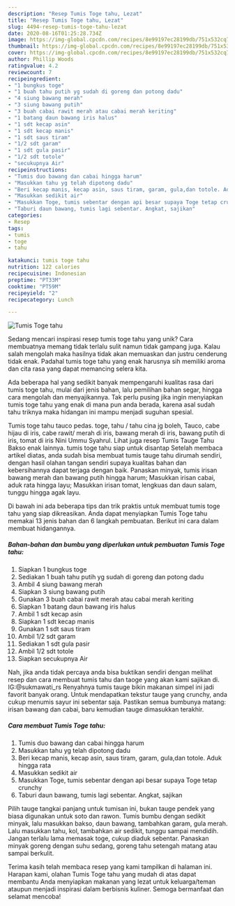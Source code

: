 ```yaml
---
description: "Resep Tumis Toge tahu, Lezat"
title: "Resep Tumis Toge tahu, Lezat"
slug: 4494-resep-tumis-toge-tahu-lezat
date: 2020-08-16T01:25:28.734Z
image: https://img-global.cpcdn.com/recipes/8e99197ec28199db/751x532cq70/tumis-toge-tahu-foto-resep-utama.jpg
thumbnail: https://img-global.cpcdn.com/recipes/8e99197ec28199db/751x532cq70/tumis-toge-tahu-foto-resep-utama.jpg
cover: https://img-global.cpcdn.com/recipes/8e99197ec28199db/751x532cq70/tumis-toge-tahu-foto-resep-utama.jpg
author: Phillip Woods
ratingvalue: 4.2
reviewcount: 7
recipeingredient:
- "1 bungkus toge"
- "1 buah tahu putih yg sudah di goreng dan potong dadu"
- "4 siung bawang merah"
- "3 siung bawang putih"
- "3 buah cabai rawit merah atau cabai merah keriting"
- "1 batang daun bawang iris halus"
- "1 sdt kecap asin"
- "1 sdt kecap manis"
- "1 sdt saus tiram"
- "1/2 sdt garam"
- "1 sdt gula pasir"
- "1/2 sdt totole"
- "secukupnya Air"
recipeinstructions:
- "Tumis duo bawang dan cabai hingga harum"
- "Masukkan tahu yg telah dipotong dadu"
- "Beri kecap manis, kecap asin, saus tiram, garam, gula,dan totole. Aduk hingga rata"
- "Masukkan sedikit air"
- "Masukkan Toge, tumis sebentar dengan api besar supaya Toge tetap crunchy"
- "Taburi daun bawang, tumis lagi sebentar. Angkat, sajikan"
categories:
- Resep
tags:
- tumis
- toge
- tahu

katakunci: tumis toge tahu 
nutrition: 122 calories
recipecuisine: Indonesian
preptime: "PT33M"
cooktime: "PT59M"
recipeyield: "2"
recipecategory: Lunch

---
```



![Tumis Toge tahu](https://img-global.cpcdn.com/recipes/8e99197ec28199db/751x532cq70/tumis-toge-tahu-foto-resep-utama.jpg)

Sedang mencari inspirasi resep tumis toge tahu yang unik? Cara membuatnya memang tidak terlalu sulit namun tidak gampang juga. Kalau salah mengolah maka hasilnya tidak akan memuaskan dan justru cenderung tidak enak. Padahal tumis toge tahu yang enak harusnya sih memiliki aroma dan cita rasa yang dapat memancing selera kita.

Ada beberapa hal yang sedikit banyak mempengaruhi kualitas rasa dari tumis toge tahu, mulai dari jenis bahan, lalu pemilihan bahan segar, hingga cara mengolah dan menyajikannya. Tak perlu pusing jika ingin menyiapkan tumis toge tahu yang enak di mana pun anda berada, karena asal sudah tahu triknya maka hidangan ini mampu menjadi suguhan spesial.

Tumis toge tahu tauco pedas. toge, tahu / tahu cina jg boleh, Tauco, cabe hijau di iris, cabe rawit/ merah di iris, bawang merah di iris, bawang putih di iris, tomat di iris Nini Ummu Syahrul. Lihat juga resep Tumis Tauge Tahu Bakso enak lainnya. tumis toge tahu siap untuk disantap Setelah membaca artikel diatas, anda sudah bisa membuat tumis tauge tahu dirumah sendiri, dengan hasil olahan tangan sendiri supaya kualitas bahan dan kebersihannya dapat terjaga dengan baik. Panaskan minyak, tumis irisan bawang merah dan bawang putih hingga harum; Masukkan irisan cabai, aduk rata hingga layu; Masukkan irisan tomat, lengkuas dan daun salam, tunggu hingga agak layu.


Di bawah ini ada beberapa tips dan trik praktis untuk membuat tumis toge tahu yang siap dikreasikan. Anda dapat menyiapkan Tumis Toge tahu memakai 13 jenis bahan dan 6 langkah pembuatan. Berikut ini cara dalam membuat hidangannya.

<!--inarticleads1-->

##### Bahan-bahan dan bumbu yang diperlukan untuk pembuatan Tumis Toge tahu:

1. Siapkan 1 bungkus toge
1. Sediakan 1 buah tahu putih yg sudah di goreng dan potong dadu
1. Ambil 4 siung bawang merah
1. Siapkan 3 siung bawang putih
1. Gunakan 3 buah cabai rawit merah atau cabai merah keriting
1. Siapkan 1 batang daun bawang iris halus
1. Ambil 1 sdt kecap asin
1. Siapkan 1 sdt kecap manis
1. Gunakan 1 sdt saus tiram
1. Ambil 1/2 sdt garam
1. Sediakan 1 sdt gula pasir
1. Ambil 1/2 sdt totole
1. Siapkan secukupnya Air


Nah, jika anda tidak percaya anda bisa buktikan sendiri dengan melihat resep dan cara membuat tumis tahu dan taoge yang akan kami sajikan di. IG:@sukmawati_rs Renyahnya tumis tauge bikin makanan simpel ini jadi favorit banyak orang. Untuk mendapatkan tekstur tauge yang crunchy, anda cukup menumis sayur ini sebentar saja. Pastikan semua bumbunya matang: irisan bawang dan cabai, baru kemudian tauge dimasukkan terakhir. 

<!--inarticleads2-->

##### Cara membuat Tumis Toge tahu:

1. Tumis duo bawang dan cabai hingga harum
1. Masukkan tahu yg telah dipotong dadu
1. Beri kecap manis, kecap asin, saus tiram, garam, gula,dan totole. Aduk hingga rata
1. Masukkan sedikit air
1. Masukkan Toge, tumis sebentar dengan api besar supaya Toge tetap crunchy
1. Taburi daun bawang, tumis lagi sebentar. Angkat, sajikan


Pilih tauge tangkai panjang untuk tumisan ini, bukan tauge pendek yang biasa digunakan untuk soto dan rawon. Tumis bumbu dengan sedikit minyak, lalu masukkan bakso, daun bawang, tambahkan garam, gula merah. Lalu masukkan tahu, kol, tambahkan air sedikit, tunggu sampai mendidih. Jangan terlalu lama memasak toge, cukup diaduk sebentar. Panaskan minyak goreng dengan suhu sedang, goreng tahu setengah matang atau sampai berkulit. 

Terima kasih telah membaca resep yang kami tampilkan di halaman ini. Harapan kami, olahan Tumis Toge tahu yang mudah di atas dapat membantu Anda menyiapkan makanan yang lezat untuk keluarga/teman ataupun menjadi inspirasi dalam berbisnis kuliner. Semoga bermanfaat dan selamat mencoba!
